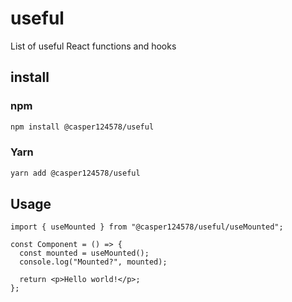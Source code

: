 # useful

List of useful React functions and hooks

## install

### npm

```bash
npm install @casper124578/useful
```

### Yarn

```bash
yarn add @casper124578/useful
```

## Usage

```tsx
import { useMounted } from "@casper124578/useful/useMounted";

const Component = () => {
  const mounted = useMounted();
  console.log("Mounted?", mounted);

  return <p>Hello world!</p>;
};
```
